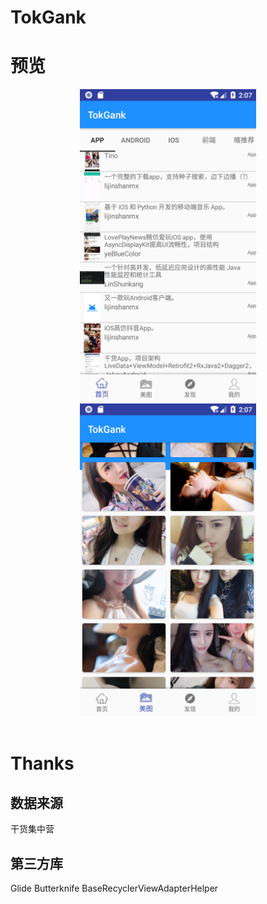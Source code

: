 # TokGank


# 预览

<div align="center">
	<img src="https://github.com/lunaludu/TokGank/blob/master/app/src/main/res/drawable/Screenshot1540577263.png" witdth="500" height="500" >
	<img src="https://github.com/lunaludu/TokGank/blob/master/app/src/main/res/drawable/Screenshot1540577274.png" witdth="500" height="500" >
</div>

</br>


# Thanks

## 数据来源
干货集中营
</br>

## 第三方库
Glide
Butterknife
BaseRecyclerViewAdapterHelper
</br>